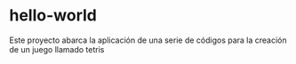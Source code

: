 # hello-world
Este proyecto abarca la aplicación de una serie de códigos para la creación de un juego llamado tetris
